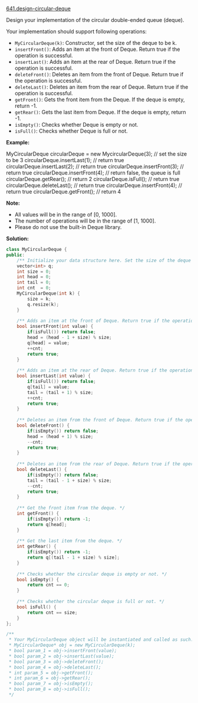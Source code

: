 [641.design-circular-deque](https://leetcode.com/problems/design-circular-deque/)  

Design your implementation of the circular double-ended queue (deque).

Your implementation should support following operations:

*   `MyCircularDeque(k)`: Constructor, set the size of the deque to be k.
*   `insertFront()`: Adds an item at the front of Deque. Return true if the operation is successful.
*   `insertLast()`: Adds an item at the rear of Deque. Return true if the operation is successful.
*   `deleteFront()`: Deletes an item from the front of Deque. Return true if the operation is successful.
*   `deleteLast()`: Deletes an item from the rear of Deque. Return true if the operation is successful.
*   `getFront()`: Gets the front item from the Deque. If the deque is empty, return -1.
*   `getRear()`: Gets the last item from Deque. If the deque is empty, return -1.
*   `isEmpty()`: Checks whether Deque is empty or not. 
*   `isFull()`: Checks whether Deque is full or not.

**Example:**

MyCircularDeque circularDeque = new MycircularDeque(3); // set the size to be 3
circularDeque.insertLast(1);			// return true
circularDeque.insertLast(2);			// return true
circularDeque.insertFront(3);			// return true
circularDeque.insertFront(4);			// return false, the queue is full
circularDeque.getRear();  			// return 2
circularDeque.isFull();				// return true
circularDeque.deleteLast();			// return true
circularDeque.insertFront(4);			// return true
circularDeque.getFront();			// return 4

**Note:**

*   All values will be in the range of \[0, 1000\].
*   The number of operations will be in the range of \[1, 1000\].
*   Please do not use the built-in Deque library.  



**Solution:**  

```cpp
class MyCircularDeque {
public:
    /** Initialize your data structure here. Set the size of the deque to be k. */
    vector<int> q;
    int size = 0;
    int head = 0;
    int tail = 0;
    int cnt  = 0;
    MyCircularDeque(int k) {
        size = k;
        q.resize(k);
    }
    
    /** Adds an item at the front of Deque. Return true if the operation is successful. */
    bool insertFront(int value) {
        if(isFull()) return false;
        head = (head - 1 + size) % size;
        q[head] = value;
        ++cnt;
        return true;
    }
    
    /** Adds an item at the rear of Deque. Return true if the operation is successful. */
    bool insertLast(int value) {
        if(isFull()) return false;
        q[tail] = value;
        tail = (tail + 1) % size;
        ++cnt;
        return true;
    }
    
    /** Deletes an item from the front of Deque. Return true if the operation is successful. */
    bool deleteFront() {
        if(isEmpty()) return false;
        head = (head + 1) % size;
        --cnt;
        return true;
    }
    
    /** Deletes an item from the rear of Deque. Return true if the operation is successful. */
    bool deleteLast() {
        if(isEmpty()) return false;
        tail = (tail - 1 + size) % size;
        --cnt;
        return true;
    }
    
    /** Get the front item from the deque. */
    int getFront() {
        if(isEmpty()) return -1;
        return q[head];
    }
    
    /** Get the last item from the deque. */
    int getRear() {
        if(isEmpty()) return -1;
        return q[(tail - 1 + size) % size];
    }
    
    /** Checks whether the circular deque is empty or not. */
    bool isEmpty() {
        return cnt == 0;
    }
    
    /** Checks whether the circular deque is full or not. */
    bool isFull() {
        return cnt == size;
    }
};

/**
 * Your MyCircularDeque object will be instantiated and called as such:
 * MyCircularDeque* obj = new MyCircularDeque(k);
 * bool param_1 = obj->insertFront(value);
 * bool param_2 = obj->insertLast(value);
 * bool param_3 = obj->deleteFront();
 * bool param_4 = obj->deleteLast();
 * int param_5 = obj->getFront();
 * int param_6 = obj->getRear();
 * bool param_7 = obj->isEmpty();
 * bool param_8 = obj->isFull();
 */
```
      